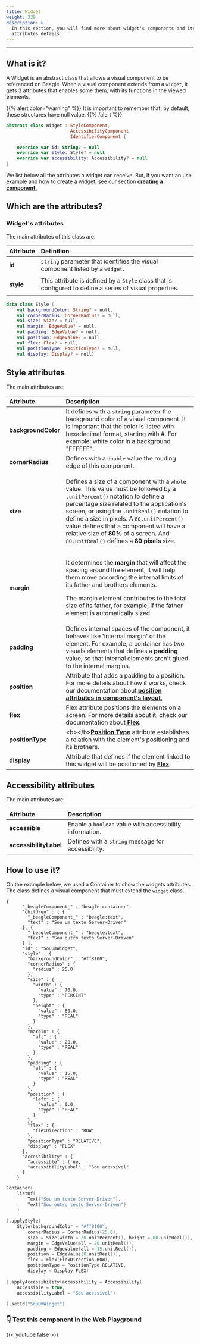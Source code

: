 ```yaml
---
title: Widget
weight: 339
description: >-
  In this section, you will find more about widget's components and its
  attributes details.
---
```


---

## What is it?

A Widget is an abstract class that allows a visual component to be referenced on Beagle. When a visual component extends from a `widget`, it gets 3 attributes that enables some them, with its functions in the viewed elements. 

{{% alert color="warning" %}}
It is important to remember that, by default, these structures have null value.
{{% /alert %}}

```kotlin
abstract class Widget : StyleComponent, 
                        AccessibilityComponent,
                        IdentifierComponent {

    override var id: String? = null
    override var style: Style? = null
    override var accessibility: Accessibility? = null
}
```

We list below all the attributes a widget can receive. But, if you want an use example and how to create a widget, see our section [**creating a component.** ](https://docs.usebeagle.io/v/v1.0-en/customization/beagle-for-android/how-to-make-custom-widgets)

## Which are the attributes? 

### Widget's attributes

The main attributes of this class are: 

<table>
  <thead>
    <tr>
      <th style="text-align:left">Attribute</th>
      <th style="text-align:left">Definition</th>
    </tr>
  </thead>
  <tbody>
    <tr>
      <td style="text-align:left"><b>id</b>
      </td>
      <td style="text-align:left"><code>string</code> parameter that identifies the visual component listed
        by a <code>widget</code>.</td>
    </tr>
    <tr>
      <td style="text-align:left">
        <p></p>
        <p><b>style</b>
        </p>
      </td>
      <td style="text-align:left">This attribute is defined by a <code>Style</code> class that is configured
        to define a series of visual properties.</td>
    </tr>
  </tbody>
</table>

```kotlin
data class Style (
    val backgroundColor: String? = null,
    val cornerRadius: CornerRadius? = null,
    val size: Size? = null,
    val margin: EdgeValue? = null,
    val padding: EdgeValue? = null,
    val position: EdgeValue? = null,
    val flex: Flex? = null,
    val positionType: PositionType? = null,
    val display: Display? = null)
```

## Style attributes

The main attributes are: 

<table>
  <thead>
    <tr>
      <th style="text-align:left"><b>Attribute</b>
      </th>
      <th style="text-align:left">Description</th>
    </tr>
  </thead>
  <tbody>
    <tr>
      <td style="text-align:left"><b>backgroundColor</b>
      </td>
      <td style="text-align:left">It defines with a <code>string</code> parameter the background color of
        a visual component. It is important that the color is listed with hexadecimal
        format, starting with #. For example: white color in a background &quot;FFFFFF&quot;.</td>
    </tr>
    <tr>
      <td style="text-align:left"><b>cornerRadius</b>
      </td>
      <td style="text-align:left">Defines with a <code>double</code> value the rouding edge of this component.</td>
    </tr>
    <tr>
      <td style="text-align:left"><b>size</b>
      </td>
      <td style="text-align:left">
        <p>Defines a size of a component with a <code>whole</code> value. This value
          must be followed by a <code>.unitPercent()</code> notation to define a percentage
          size related to the application&apos;s screen, or using the <code>.unitReal()</code> notation
          to define a size in pixels. A <code>80.unitPercent()</code> value defines
          that a component will have a relative size of <b>80%</b> of a screen. And <code>80.unitReal()</code> defines
          a<b> 80 pixels</b> size.</p>
        <p></p>
      </td>
    </tr>
    <tr>
      <td style="text-align:left"><b>margin</b>
      </td>
      <td style="text-align:left">
        <p>It determines the <b>margin</b> that will affect the spacing around the
          element, it will help them move according the internal limits of its father
          and brothers elements.</p>
        <p>The margin element contributes to the total size of its father, for example,
          if the father element is automatically sized.</p>
      </td>
    </tr>
    <tr>
      <td style="text-align:left"><b>padding</b>
      </td>
      <td style="text-align:left">Defines internal spaces of the component, it behaves like &apos;internal
        margin&apos; of the element. For example, a container has two visuals elements
        that defines a <b>padding </b>value, so that internal elements aren&apos;t
        glued to the internal margins.</td>
    </tr>
    <tr>
      <td style="text-align:left"><b>position</b>
      </td>
      <td style="text-align:left">Attribute that adds a padding to a position. For more details about how
        it works, check our documentation about <a href="https://docs.usebeagle.io/v/v1.0-en/exemplos-e-tutoriais/component-layout"><b>position attributes in  component&apos;s layout</b>. </a>
      </td>
    </tr>
    <tr>
      <td style="text-align:left"><b>flex</b>
      </td>
      <td style="text-align:left">Flex attribute positions the elements on a screen. For more details about
        it, check our documentation about<a href="https://docs.usebeagle.io/v/v1.0-en/exemplos-e-tutoriais/component-layout/flex"> <b>Flex</b></a><b>.</b> 
      </td>
    </tr>
    <tr>
      <td style="text-align:left"><b>positionType</b>
      </td>
      <td style="text-align:left">&lt;b&gt;&lt;/b&gt;<a href="../resources/component-layout/positiontype.md"><b>Position Type</b></a> attribute
        establishes a relation with the element&apos;s positioning and its brothers.</td>
    </tr>
    <tr>
      <td style="text-align:left"><b>display</b>
      </td>
      <td style="text-align:left">Attribute that defines if the element linked to this widget will be positioned
        by<b> </b><a href="https://docs.usebeagle.io/v/v1.0-en/exemplos-e-tutoriais/component-layout/positiontype"><b>Flex</b></a><b>. </b>
      </td>
    </tr>
  </tbody>
</table>

## Accessibility attributes

The main attributes are: 

| Attribute | Description |
| :--- | :--- |
| **accessible** | Enable a `boolean` value with accessibility information.  |
| **accessibilityLabel**  | Defines with a `string` message for accessibility. |

## How to use it?

On the example below, we used a Container to show the widgets attributes. The class defines a visual component that must extend the `widget` class. 



```markup
{
      "_beagleComponent_" : "beagle:container",
      "children" : [ {
        "_beagleComponent_" : "beagle:text",
        "text" : "Sou um texto Server-Driven"
      }, {
        "_beagleComponent_" : "beagle:text",
        "text" : "Sou outro texto Server-Driven"
      } ],
      "id" : "SouUmWidget",
      "style" : {
        "backgroundColor" : "#ff8100",
        "cornerRadius" : {
          "radius" : 25.0
        },
        "size" : {
          "width" : {
            "value" : 70.0,
            "type" : "PERCENT"
          },
          "height" : {
            "value" : 80.0,
            "type" : "REAL"
          }
        },
        "margin" : {
          "all" : {
            "value" : 20.0,
            "type" : "REAL"
          }
        },
        "padding" : {
          "all" : {
            "value" : 15.0,
            "type" : "REAL"
          }
        },
        "position" : {
          "left" : {
            "value" : 0.0,
            "type" : "REAL"
          }
        },
        "flex" : {
          "flexDirection" : "ROW"
        },
        "positionType" : "RELATIVE",
        "display" : "FLEX"
      },
      "accessibility" : {
        "accessible" : true,
        "accessibilityLabel" : "Sou acessível"
      }
    }
```



```kotlin
Container(
    listOf(
        Text("Sou um texto Server-Driven"),
        Text("Sou outro texto Server-Driven")
    )
    
).applyStyle(
    Style(backgroundColor = "#ff8100",
        cornerRadius = CornerRadius(25.0),
        size = Size(width = 70.unitPercent(), height = 80.unitReal()),
        margin = EdgeValue(all = 20.unitReal()),
        padding = EdgeValue(all = 15.unitReal()),
        position = EdgeValue(0.unitReal()),
        flex = Flex(FlexDirection.ROW),
        positionType = PositionType.RELATIVE,
        display = Display.FLEX)
        
).applyAccessibility(accessibility = Accessibility(
    accessible = true,
    accessibilityLabel = "Sou acessível")
    
).setId("SouUmWidget")

```



### 👇 Test this component in the Web Playground

{{< youtube false >}}
